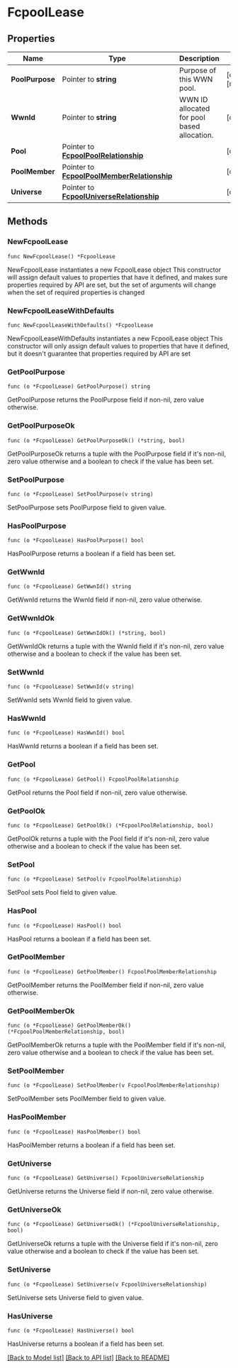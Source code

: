 # FcpoolLease

## Properties

Name | Type | Description | Notes
------------ | ------------- | ------------- | -------------
**PoolPurpose** | Pointer to **string** | Purpose of this WWN pool. | [optional] [readonly] 
**WwnId** | Pointer to **string** | WWN ID allocated for pool based allocation. | [optional] 
**Pool** | Pointer to [**FcpoolPoolRelationship**](fcpool.Pool.Relationship.md) |  | [optional] 
**PoolMember** | Pointer to [**FcpoolPoolMemberRelationship**](fcpool.PoolMember.Relationship.md) |  | [optional] 
**Universe** | Pointer to [**FcpoolUniverseRelationship**](fcpool.Universe.Relationship.md) |  | [optional] 

## Methods

### NewFcpoolLease

`func NewFcpoolLease() *FcpoolLease`

NewFcpoolLease instantiates a new FcpoolLease object
This constructor will assign default values to properties that have it defined,
and makes sure properties required by API are set, but the set of arguments
will change when the set of required properties is changed

### NewFcpoolLeaseWithDefaults

`func NewFcpoolLeaseWithDefaults() *FcpoolLease`

NewFcpoolLeaseWithDefaults instantiates a new FcpoolLease object
This constructor will only assign default values to properties that have it defined,
but it doesn't guarantee that properties required by API are set

### GetPoolPurpose

`func (o *FcpoolLease) GetPoolPurpose() string`

GetPoolPurpose returns the PoolPurpose field if non-nil, zero value otherwise.

### GetPoolPurposeOk

`func (o *FcpoolLease) GetPoolPurposeOk() (*string, bool)`

GetPoolPurposeOk returns a tuple with the PoolPurpose field if it's non-nil, zero value otherwise
and a boolean to check if the value has been set.

### SetPoolPurpose

`func (o *FcpoolLease) SetPoolPurpose(v string)`

SetPoolPurpose sets PoolPurpose field to given value.

### HasPoolPurpose

`func (o *FcpoolLease) HasPoolPurpose() bool`

HasPoolPurpose returns a boolean if a field has been set.

### GetWwnId

`func (o *FcpoolLease) GetWwnId() string`

GetWwnId returns the WwnId field if non-nil, zero value otherwise.

### GetWwnIdOk

`func (o *FcpoolLease) GetWwnIdOk() (*string, bool)`

GetWwnIdOk returns a tuple with the WwnId field if it's non-nil, zero value otherwise
and a boolean to check if the value has been set.

### SetWwnId

`func (o *FcpoolLease) SetWwnId(v string)`

SetWwnId sets WwnId field to given value.

### HasWwnId

`func (o *FcpoolLease) HasWwnId() bool`

HasWwnId returns a boolean if a field has been set.

### GetPool

`func (o *FcpoolLease) GetPool() FcpoolPoolRelationship`

GetPool returns the Pool field if non-nil, zero value otherwise.

### GetPoolOk

`func (o *FcpoolLease) GetPoolOk() (*FcpoolPoolRelationship, bool)`

GetPoolOk returns a tuple with the Pool field if it's non-nil, zero value otherwise
and a boolean to check if the value has been set.

### SetPool

`func (o *FcpoolLease) SetPool(v FcpoolPoolRelationship)`

SetPool sets Pool field to given value.

### HasPool

`func (o *FcpoolLease) HasPool() bool`

HasPool returns a boolean if a field has been set.

### GetPoolMember

`func (o *FcpoolLease) GetPoolMember() FcpoolPoolMemberRelationship`

GetPoolMember returns the PoolMember field if non-nil, zero value otherwise.

### GetPoolMemberOk

`func (o *FcpoolLease) GetPoolMemberOk() (*FcpoolPoolMemberRelationship, bool)`

GetPoolMemberOk returns a tuple with the PoolMember field if it's non-nil, zero value otherwise
and a boolean to check if the value has been set.

### SetPoolMember

`func (o *FcpoolLease) SetPoolMember(v FcpoolPoolMemberRelationship)`

SetPoolMember sets PoolMember field to given value.

### HasPoolMember

`func (o *FcpoolLease) HasPoolMember() bool`

HasPoolMember returns a boolean if a field has been set.

### GetUniverse

`func (o *FcpoolLease) GetUniverse() FcpoolUniverseRelationship`

GetUniverse returns the Universe field if non-nil, zero value otherwise.

### GetUniverseOk

`func (o *FcpoolLease) GetUniverseOk() (*FcpoolUniverseRelationship, bool)`

GetUniverseOk returns a tuple with the Universe field if it's non-nil, zero value otherwise
and a boolean to check if the value has been set.

### SetUniverse

`func (o *FcpoolLease) SetUniverse(v FcpoolUniverseRelationship)`

SetUniverse sets Universe field to given value.

### HasUniverse

`func (o *FcpoolLease) HasUniverse() bool`

HasUniverse returns a boolean if a field has been set.


[[Back to Model list]](../README.md#documentation-for-models) [[Back to API list]](../README.md#documentation-for-api-endpoints) [[Back to README]](../README.md)


